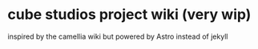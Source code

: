 # cube studios project wiki (very wip)
inspired by the camellia wiki but powered by Astro instead of jekyll